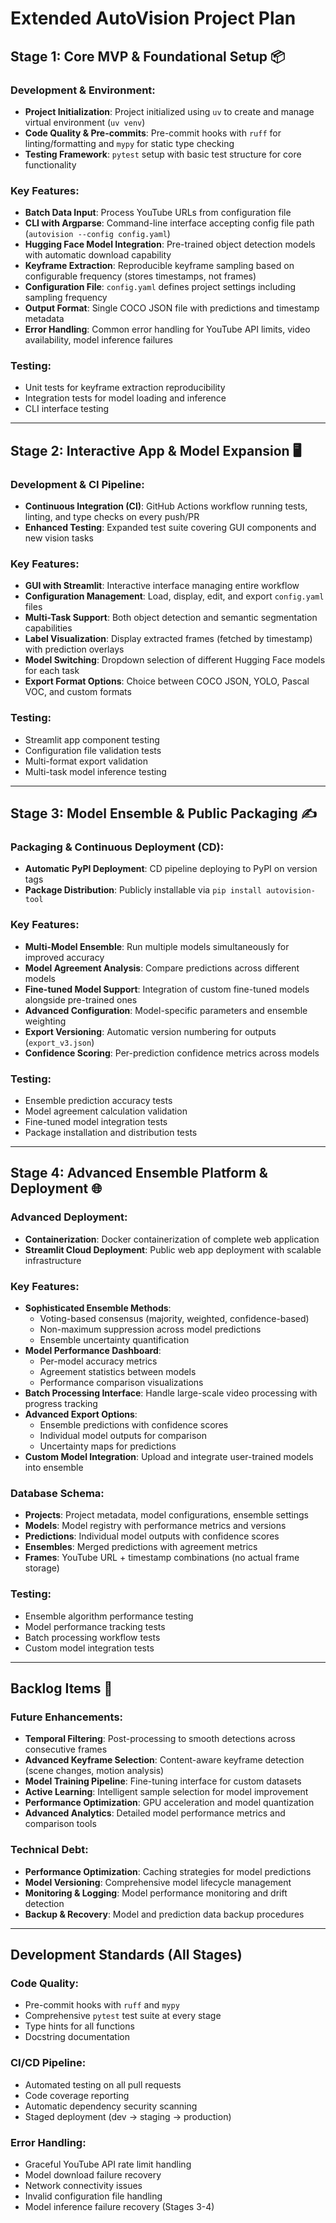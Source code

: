 # Extended AutoVision Project Plan

## Stage 1: Core MVP & Foundational Setup 📦

### Development & Environment:

- **Project Initialization**: Project initialized using `uv` to create and manage virtual environment (`uv venv`)
- **Code Quality & Pre-commits**: Pre-commit hooks with `ruff` for linting/formatting and `mypy` for static type checking
- **Testing Framework**: `pytest` setup with basic test structure for core functionality

### Key Features:

- **Batch Data Input**: Process YouTube URLs from configuration file
- **CLI with Argparse**: Command-line interface accepting config file path (`autovision --config config.yaml`)
- **Hugging Face Model Integration**: Pre-trained object detection models with automatic download capability
- **Keyframe Extraction**: Reproducible keyframe sampling based on configurable frequency (stores timestamps, not frames)
- **Configuration File**: `config.yaml` defines project settings including sampling frequency
- **Output Format**: Single COCO JSON file with predictions and timestamp metadata
- **Error Handling**: Common error handling for YouTube API limits, video availability, model inference failures

### Testing:

- Unit tests for keyframe extraction reproducibility
- Integration tests for model loading and inference
- CLI interface testing

-----

## Stage 2: Interactive App & Model Expansion 🖥️

### Development & CI Pipeline:

- **Continuous Integration (CI)**: GitHub Actions workflow running tests, linting, and type checks on every push/PR
- **Enhanced Testing**: Expanded test suite covering GUI components and new vision tasks

### Key Features:

- **GUI with Streamlit**: Interactive interface managing entire workflow
- **Configuration Management**: Load, display, edit, and export `config.yaml` files
- **Multi-Task Support**: Both object detection and semantic segmentation capabilities
- **Label Visualization**: Display extracted frames (fetched by timestamp) with prediction overlays
- **Model Switching**: Dropdown selection of different Hugging Face models for each task
- **Export Format Options**: Choice between COCO JSON, YOLO, Pascal VOC, and custom formats

### Testing:

- Streamlit app component testing
- Configuration file validation tests
- Multi-format export validation
- Multi-task model inference testing

-----

## Stage 3: Model Ensemble & Public Packaging ✍️

### Packaging & Continuous Deployment (CD):

- **Automatic PyPI Deployment**: CD pipeline deploying to PyPI on version tags
- **Package Distribution**: Publicly installable via `pip install autovision-tool`

### Key Features:

- **Multi-Model Ensemble**: Run multiple models simultaneously for improved accuracy
- **Model Agreement Analysis**: Compare predictions across different models
- **Fine-tuned Model Support**: Integration of custom fine-tuned models alongside pre-trained ones
- **Advanced Configuration**: Model-specific parameters and ensemble weighting
- **Export Versioning**: Automatic version numbering for outputs (`export_v3.json`)
- **Confidence Scoring**: Per-prediction confidence metrics across models

### Testing:

- Ensemble prediction accuracy tests
- Model agreement calculation validation
- Fine-tuned model integration tests
- Package installation and distribution tests

-----

## Stage 4: Advanced Ensemble Platform & Deployment 🌐

### Advanced Deployment:

- **Containerization**: Docker containerization of complete web application
- **Streamlit Cloud Deployment**: Public web app deployment with scalable infrastructure

### Key Features:

- **Sophisticated Ensemble Methods**:
  - Voting-based consensus (majority, weighted, confidence-based)
  - Non-maximum suppression across model predictions
  - Ensemble uncertainty quantification
- **Model Performance Dashboard**:
  - Per-model accuracy metrics
  - Agreement statistics between models
  - Performance comparison visualizations
- **Batch Processing Interface**: Handle large-scale video processing with progress tracking
- **Advanced Export Options**:
  - Ensemble predictions with confidence scores
  - Individual model outputs for comparison
  - Uncertainty maps for predictions
- **Custom Model Integration**: Upload and integrate user-trained models into ensemble

### Database Schema:

- **Projects**: Project metadata, model configurations, ensemble settings
- **Models**: Model registry with performance metrics and versions
- **Predictions**: Individual model outputs with confidence scores
- **Ensembles**: Merged predictions with agreement metrics
- **Frames**: YouTube URL + timestamp combinations (no actual frame storage)

### Testing:

- Ensemble algorithm performance testing
- Model performance tracking tests
- Batch processing workflow tests
- Custom model integration tests

-----

## Backlog Items 📝

### Future Enhancements:

- **Temporal Filtering**: Post-processing to smooth detections across consecutive frames
- **Advanced Keyframe Selection**: Content-aware keyframe detection (scene changes, motion analysis)
- **Model Training Pipeline**: Fine-tuning interface for custom datasets
- **Active Learning**: Intelligent sample selection for model improvement
- **Performance Optimization**: GPU acceleration and model quantization
- **Advanced Analytics**: Detailed model performance metrics and comparison tools

### Technical Debt:

- **Performance Optimization**: Caching strategies for model predictions
- **Model Versioning**: Comprehensive model lifecycle management
- **Monitoring & Logging**: Model performance monitoring and drift detection
- **Backup & Recovery**: Model and prediction data backup procedures

-----

## Development Standards (All Stages)

### Code Quality:

- Pre-commit hooks with `ruff` and `mypy`
- Comprehensive `pytest` test suite at every stage
- Type hints for all functions
- Docstring documentation

### CI/CD Pipeline:

- Automated testing on all pull requests
- Code coverage reporting
- Automatic dependency security scanning
- Staged deployment (dev → staging → production)

### Error Handling:

- Graceful YouTube API rate limit handling
- Model download failure recovery
- Network connectivity issues
- Invalid configuration file handling
- Model inference failure recovery (Stages 3-4)